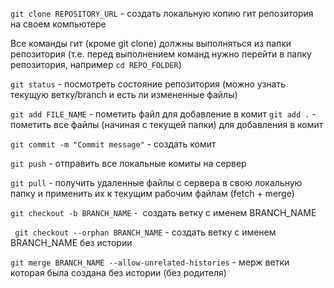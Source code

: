 `git clone REPOSITORY_URL` - создать локальную копию гит репозитория на своем компьютере

Все команды гит (кроме git clone) должны выполняться из папки репозитория (т.е. перед выполнением команд нужно перейти в папку репозитория, например `cd REPO_FOLDER`)


`git status` - посмотреть состояние репозитория (можно узнать текущую ветку/branch и есть ли измененные файлы)

`git add FILE_NAME` - пометить файл для добавление в комит
`git add .` - пометить все файлы (начиная с текущей папки) для добавления в комит

`git commit -m "Commit message"` - создать комит

`git push` - отправить все локальные комиты на сервер

`git pull` - получить удаленные файлы с сервера в свою локальную папку и применить их к текущим рабочим файлам (fetch + merge)


`git checkout -b BRANCH_NAME` -  создать ветку с именем BRANCH_NAME

` git checkout --orphan BRANCH_NAME` - создать ветку с именем BRANCH_NAME без истории

`git merge BRANCH_NAME --allow-unrelated-histories` - мерж ветки которая была создана без истории (без родителя)
